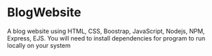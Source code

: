 # BlogWebsite
A blog website using HTML, CSS, Boostrap, JavaScript, Nodejs, NPM, Express, EJS. You will need to install dependencies for program to run locally on your system



